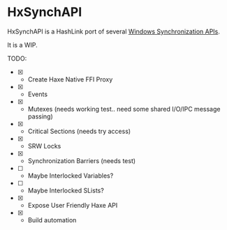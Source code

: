 # HxSynchAPI

HxSynchAPI is a HashLink port of several [Windows Synchronization APIs](https://docs.microsoft.com/en-us/windows/win32/sync/about-synchronization).

It is a WIP.

TODO:
- [x] - Create Haxe Native FFI Proxy
- [x] - Events
- [x] - Mutexes (needs working test.. need some shared I/O/IPC message passing)
- [x] - Critical Sections (needs try access)
- [x] - SRW Locks
- [x] - Synchronization Barriers (needs test)
- [ ] - Maybe Interlocked Variables?
- [ ] - Maybe Interlocked SLists?
- [x] - Expose User Friendly Haxe API
- [x] - Build automation